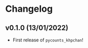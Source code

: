 # Changelog

<!--next-version-placeholder-->

## v0.1.0 (13/01/2022)

- First release of `pycounts_khpchan`!